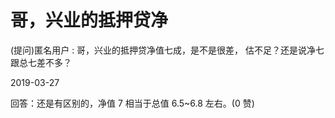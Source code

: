 # 哥，兴业的抵押贷净

(提问)匿名用户 : 哥，兴业的抵押贷净值七成，是不是很差， 估不足？还是说净七跟总七差不多？

2019-03-27

回答：还是有区别的，净值 7 相当于总值 6.5~6.8 左右。(0 赞)